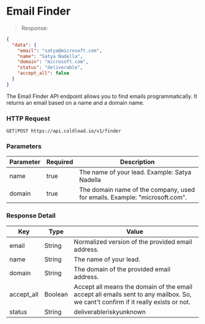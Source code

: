 # Email Finder

> Response:

```json
{
  "data": {
    "email": "satya@microsoft.com",
    "name": "Satya Nadella",
    "domain": "microsoft.com",
    "status": "deliverable",
    "accept_all": false
  }
}
```

The Email Finder API endpoint allows you to find emails programmatically. It returns an email based on a name and a domain name.

### HTTP Request

`GET|POST https://api.coldlead.io/v1/finder`

### Parameters

Parameter | Required | Description
--------- | ------- | -----------
name | true | The name of your lead. Example: Satya Nadella
domain | true | The domain name of the company, used for emails. Example: "microsoft.com".

### Response Detail

Key | Type | Value
--------- | ------- | -----------
email | String | Normalized version of the provided email address.
name | String | The name of your lead.
domain | String | The domain of the provided email address.
accept_all | Boolean | Accept all means the domain of the email accept all emails sent to any mailbox. So, we cant't confirm if it really exists or not.
status | String | <span class="badge-status success" data-tooltip="Deliverable means ColdLead.io has confirmed the mailbox exists and the email addresses are safe to send.">deliverable</span><span data-tooltip="A risky result means the email addresses appears to exist, but have quality issues that may result in low engagement or a bounce. Use caution when sending to risky addresses. Accept-All, Disposable, and Role addresses are classified as Risky" class="badge-status energize">risky</span><span data-tooltip="Unknown occurs when ColdLead.io is unable to get a valid response from the recipient's email server. This usually happens when the destination email server is too slow or temporarily unavailable." class="badge-status black">unknown</span>
